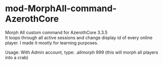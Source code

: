 # mod-MorphAll-command-AzerothCore
Morph All custom command for AzerothCore 3.3.5  
It loops through all active sessions and change display id of every online player.
I made it mostly for learning purposes.  
  
Usage: With Admin account, type: .allmorph 999 (this will morph all players into a crab)
